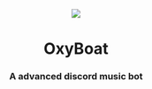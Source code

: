 <center><img src = "https://capsule-render.vercel.app/api?type=waving\&color=gradient\&height=200\&section=header\&text=OxyBoat\&fontSize=80\&fontAlignY=35\&animation=twinkling\&fontColor=gradient"></center>

<p align = "center">
  <h1 align = "center">OxyBoat</h1>
  <h3 align = "center">A advanced discord music bot</h3>
</p>
